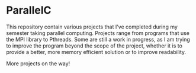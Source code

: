 # ParallelC

This repository contain various projects that I've completed during my semester taking parallel computing.
Projects range from programs that use the MPI library to Pthreads. 
Some are still a work in progress, as I am trying to improve the program beyond the scope of the project, whether it is to provide a better, more memory efficient solution or to improve readability. 

More projects on the way! 

